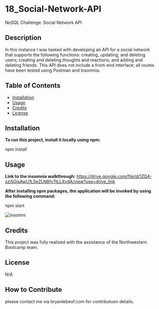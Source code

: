 # 18_Social-Network-API
NoSQL Challenge: Social Network API

## Description

In this instance I was tasked with developing an API for a social network that supports the following functions: creating, updating, and deleting users; creating and deleting thoughts and reactions; and adding and deleting friends. This API does not include a front-end interface; all routes have been tested using Postman and Insomnia.

## Table of Contents

- [Installation](#installation)
- [Usage](#usage)
- [Credits](#credits)
- [License](#license)

## Installation

**To run this project, install it locally using npm:**

npm install

## Usage

**Link to the insomnia walkthrough:**
https://drive.google.com/file/d/1ZQ4-szi5GjsAwU1L5eZLN8fv7tLLXvdA/view?usp=drive_link

**After installing npm packages, the application will be invoked by using the following command:**

npm start

![insomni](https://github.com/blebeuf/18_Social-Network-API/assets/23405383/b14054c4-f75b-40df-930a-aca4c44764ac)

## Credits

This project was fully realized with the assistance of the Northwestern Bootcamp team.

## License

N/A

## How to Contribute

please contact me via bryanlebeuf.com for contributuon details.
